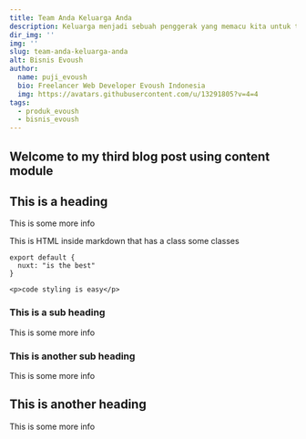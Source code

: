 ```yaml
---
title: Team Anda Keluarga Anda
description: Keluarga menjadi sebuah penggerak yang memacu kita untuk terus berjalan meraih target sukses kita
dir_img: ''
img: ''
slug: team-anda-keluarga-anda
alt: Bisnis Evoush
author: 
  name: puji_evoush
  bio: Freelancer Web Developer Evoush Indonesia
  img: https://avatars.githubusercontent.com/u/13291805?v=4=4
tags: 
  - produk_evoush
  - bisnis_evoush
---
```


## Welcome to my third blog post using content module

## This is a heading
This is some more info
<div class="bg-blue-500 text-white p-4 mb-4">
  This is HTML inside markdown that has a class some classes
</div>

<info-box>
  <template #info-box>
    This is a vue component inside markdown using slots
  </template>
</info-box>

```js[nuxt.config.js]
export default {
  nuxt: "is the best"
}
```
```html[my-first-blog-post.md]
<p>code styling is easy</p>
```

### This is a sub heading
This is some more info

### This is another sub heading
This is some more info

## This is another heading
This is some more info
